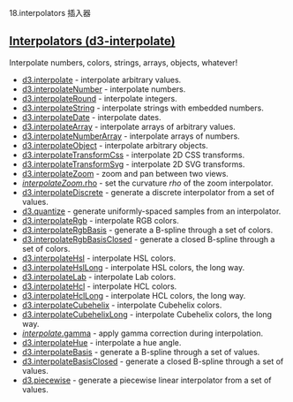 18.interpolators 插入器

## [](https://github.com/d3/d3/blob/main/API.md#interpolators-d3-interpolate)[Interpolators (d3-interpolate)](https://github.com/d3/d3-interpolate/tree/v3.0.1)

Interpolate numbers, colors, strings, arrays, objects, whatever!

-   [d3.interpolate](https://github.com/d3/d3-interpolate/blob/v3.0.1/README.md#interpolate) - interpolate arbitrary values.
-   [d3.interpolateNumber](https://github.com/d3/d3-interpolate/blob/v3.0.1/README.md#interpolateNumber) - interpolate numbers.
-   [d3.interpolateRound](https://github.com/d3/d3-interpolate/blob/v3.0.1/README.md#interpolateRound) - interpolate integers.
-   [d3.interpolateString](https://github.com/d3/d3-interpolate/blob/v3.0.1/README.md#interpolateString) - interpolate strings with embedded numbers.
-   [d3.interpolateDate](https://github.com/d3/d3-interpolate/blob/v3.0.1/README.md#interpolateDate) - interpolate dates.
-   [d3.interpolateArray](https://github.com/d3/d3-interpolate/blob/v3.0.1/README.md#interpolateArray) - interpolate arrays of arbitrary values.
-   [d3.interpolateNumberArray](https://github.com/d3/d3-interpolate/blob/v3.0.1/README.md#interpolateNumberArray) - interpolate arrays of numbers.
-   [d3.interpolateObject](https://github.com/d3/d3-interpolate/blob/v3.0.1/README.md#interpolateObject) - interpolate arbitrary objects.
-   [d3.interpolateTransformCss](https://github.com/d3/d3-interpolate/blob/v3.0.1/README.md#interpolateTransformCss) - interpolate 2D CSS transforms.
-   [d3.interpolateTransformSvg](https://github.com/d3/d3-interpolate/blob/v3.0.1/README.md#interpolateTransformSvg) - interpolate 2D SVG transforms.
-   [d3.interpolateZoom](https://github.com/d3/d3-interpolate/blob/v3.0.1/README.md#interpolateZoom) - zoom and pan between two views.
-   [*interpolateZoom*.rho](https://github.com/d3/d3-interpolate/blob/v3.0.1/README.md#interpolate_rho) - set the curvature *rho* of the zoom interpolator.
-   [d3.interpolateDiscrete](https://github.com/d3/d3-interpolate/blob/v3.0.1/README.md#interpolateDiscrete) - generate a discrete interpolator from a set of values.
-   [d3.quantize](https://github.com/d3/d3-interpolate/blob/v3.0.1/README.md#quantize) - generate uniformly-spaced samples from an interpolator.
-   [d3.interpolateRgb](https://github.com/d3/d3-interpolate/blob/v3.0.1/README.md#interpolateRgb) - interpolate RGB colors.
-   [d3.interpolateRgbBasis](https://github.com/d3/d3-interpolate/blob/v3.0.1/README.md#interpolateRgbBasis) - generate a B-spline through a set of colors.
-   [d3.interpolateRgbBasisClosed](https://github.com/d3/d3-interpolate/blob/v3.0.1/README.md#interpolateRgbBasisClosed) - generate a closed B-spline through a set of colors.
-   [d3.interpolateHsl](https://github.com/d3/d3-interpolate/blob/v3.0.1/README.md#interpolateHsl) - interpolate HSL colors.
-   [d3.interpolateHslLong](https://github.com/d3/d3-interpolate/blob/v3.0.1/README.md#interpolateHslLong) - interpolate HSL colors, the long way.
-   [d3.interpolateLab](https://github.com/d3/d3-interpolate/blob/v3.0.1/README.md#interpolateLab) - interpolate Lab colors.
-   [d3.interpolateHcl](https://github.com/d3/d3-interpolate/blob/v3.0.1/README.md#interpolateHcl) - interpolate HCL colors.
-   [d3.interpolateHclLong](https://github.com/d3/d3-interpolate/blob/v3.0.1/README.md#interpolateHclLong) - interpolate HCL colors, the long way.
-   [d3.interpolateCubehelix](https://github.com/d3/d3-interpolate/blob/v3.0.1/README.md#interpolateCubehelix) - interpolate Cubehelix colors.
-   [d3.interpolateCubehelixLong](https://github.com/d3/d3-interpolate/blob/v3.0.1/README.md#interpolateCubehelixLong) - interpolate Cubehelix colors, the long way.
-   [*interpolate*.gamma](https://github.com/d3/d3-interpolate/blob/v3.0.1/README.md#interpolate_gamma) - apply gamma correction during interpolation.
-   [d3.interpolateHue](https://github.com/d3/d3-interpolate/blob/v3.0.1/README.md#interpolateHue) - interpolate a hue angle.
-   [d3.interpolateBasis](https://github.com/d3/d3-interpolate/blob/v3.0.1/README.md#interpolateBasis) - generate a B-spline through a set of values.
-   [d3.interpolateBasisClosed](https://github.com/d3/d3-interpolate/blob/v3.0.1/README.md#interpolateBasisClosed) - generate a closed B-spline through a set of values.
-   [d3.piecewise](https://github.com/d3/d3-interpolate/blob/v3.0.1/README.md#piecewise) - generate a piecewise linear interpolator from a set of values.
